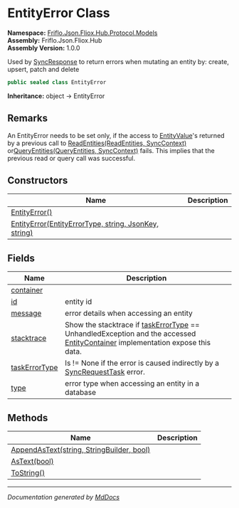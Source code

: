 ﻿<!--  
  <auto-generated>   
    The contents of this file were generated by a tool.  
    Changes to this file may be list if the file is regenerated  
  </auto-generated>   
-->

# EntityError Class

**Namespace:** [Friflo.Json.Fliox.Hub.Protocol.Models](../index.md)  
**Assembly:** Friflo.Json.Fliox.Hub  
**Assembly Version:** 1.0.0

Used by [SyncResponse](../../SyncResponse/index.md) to return errors when mutating an entity by: create, upsert, patch and delete

```csharp
public sealed class EntityError
```

**Inheritance:** object → EntityError

## Remarks

An EntityError needs to be set only, if the access to [EntityValue](../EntityValue/index.md)'s returned by a previous call to [ReadEntities(ReadEntities, SyncContext)](../../../Host/EntityContainer/methods/ReadEntities.md) or[QueryEntities(QueryEntities, SyncContext)](../../../Host/EntityContainer/methods/QueryEntities.md) fails. This implies that the previous read or query call was successful.

## Constructors

| Name                                                                                                                            | Description |
| ------------------------------------------------------------------------------------------------------------------------------- | ----------- |
| [EntityError()](constructors/index.md#entityerror)                                                                              |             |
| [EntityError(EntityErrorType, string, JsonKey, string)](constructors/index.md#entityerrorentityerrortype-string-jsonkey-string) |             |

## Fields

| Name                                     | Description                                                                                                                                                                                                    |
| ---------------------------------------- | -------------------------------------------------------------------------------------------------------------------------------------------------------------------------------------------------------------- |
| [container](fields/container.md)         |                                                                                                                                                                                                                |
| [id](fields/id.md)                       | entity id                                                                                                                                                                                                      |
| [message](fields/message.md)             | error details when accessing an entity                                                                                                                                                                         |
| [stacktrace](fields/stacktrace.md)       | Show the stacktrace if [taskErrorType](fields/taskErrorType.md) \=\= UnhandledException            and the accessed [EntityContainer](../../../Host/EntityContainer/index.md) implementation expose this data. |
| [taskErrorType](fields/taskErrorType.md) | Is \!\= None if the error is caused indirectly by a [SyncRequestTask](../../Tasks/SyncRequestTask/index.md) error.                                                                                             |
| [type](fields/type.md)                   | error type when accessing an entity in a database                                                                                                                                                              |

## Methods

| Name                                                                 | Description |
| -------------------------------------------------------------------- | ----------- |
| [AppendAsText(string, StringBuilder, bool)](methods/AppendAsText.md) |             |
| [AsText(bool)](methods/AsText.md)                                    |             |
| [ToString()](methods/ToString.md)                                    |             |

___

*Documentation generated by [MdDocs](https://github.com/ap0llo/mddocs)*
